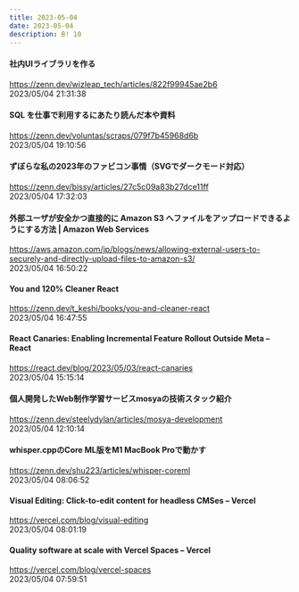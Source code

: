 ```yaml
---
title: 2023-05-04
date: 2023-05-04
description: B! 10
---
```


#### 社内UIライブラリを作る
https://zenn.dev/wizleap_tech/articles/822f99945ae2b6<br>
2023/05/04 21:31:38<br>


#### SQL を仕事で利用するにあたり読んだ本や資料
https://zenn.dev/voluntas/scraps/079f7b45968d6b<br>
2023/05/04 19:10:56<br>


#### ずぼらな私の2023年のファビコン事情（SVGでダークモード対応）
https://zenn.dev/bissy/articles/27c5c09a83b27dce11ff<br>
2023/05/04 17:32:03<br>


#### 外部ユーザが安全かつ直接的に Amazon S3 へファイルをアップロードできるようにする方法 | Amazon Web Services
https://aws.amazon.com/jp/blogs/news/allowing-external-users-to-securely-and-directly-upload-files-to-amazon-s3/<br>
2023/05/04 16:50:22<br>


#### You and 120% Cleaner React
https://zenn.dev/t_keshi/books/you-and-cleaner-react<br>
2023/05/04 16:47:55<br>


#### React Canaries: Enabling Incremental Feature Rollout Outside Meta – React
https://react.dev/blog/2023/05/03/react-canaries<br>
2023/05/04 15:15:14<br>


#### 個人開発したWeb制作学習サービスmosyaの技術スタック紹介
https://zenn.dev/steelydylan/articles/mosya-development<br>
2023/05/04 12:10:14<br>


#### whisper.cppのCore ML版をM1 MacBook Proで動かす
https://zenn.dev/shu223/articles/whisper-coreml<br>
2023/05/04 08:06:52<br>


#### Visual Editing: Click-to-edit content for headless CMSes – Vercel
https://vercel.com/blog/visual-editing<br>
2023/05/04 08:01:19<br>


#### Quality software at scale with Vercel Spaces – Vercel
https://vercel.com/blog/vercel-spaces<br>
2023/05/04 07:59:51<br>


